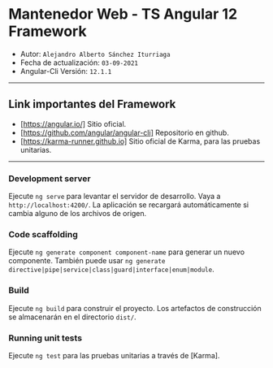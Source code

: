# Mantenedor Web - TS Angular 12 Framework

* Autor: `Alejandro Alberto Sánchez Iturriaga`
* Fecha de actualización: `03-09-2021`
* Angular-Cli Versión: `12.1.1`

---

## Link importantes del Framework

* [https://angular.io/]  Sitio oficial.
* [https://github.com/angular/angular-cli]  Repositorio en github.
* [https://karma-runner.github.io]  Sitio oficial de Karma, para las pruebas unitarias.

---

### Development server

Ejecute `ng serve` para levantar el servidor de desarrollo. Vaya a `http://localhost:4200/`. La aplicación se recargará automáticamente si cambia alguno de los archivos de origen.

### Code scaffolding

Ejecute `ng generate component component-name` para generar un nuevo componente. También puede usar `ng generate directive|pipe|service|class|guard|interface|enum|module`.

### Build

Ejecute `ng build` para construir el proyecto. Los artefactos de construcción se almacenarán en el directorio `dist/`.

### Running unit tests

Ejecute `ng test` para las pruebas unitarias a través de [Karma].